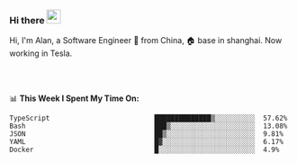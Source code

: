 ### Hi there <img src="https://media.giphy.com/media/hvRJCLFzcasrR4ia7z/giphy.gif" width="25px">

<!-- ![visitors](https://visitor-badge.glitch.me/badge?page_id=dislfyer.dislfyer) -->

Hi, I'm Alan, a Software Engineer 🚀 from China, 🏠 base in shanghai. Now working in Tesla.

<br/>
<br/>

📊 **This Week I Spent My Time On:**


<!--START_SECTION:waka-->

```text
TypeScript                          ██████████████▒░░░░░░░░░░  57.62%
Bash                                ███▒░░░░░░░░░░░░░░░░░░░░░  13.08%
JSON                                ██▒░░░░░░░░░░░░░░░░░░░░░░  9.81%
YAML                                █▓░░░░░░░░░░░░░░░░░░░░░░░  6.17%
Docker                              █░░░░░░░░░░░░░░░░░░░░░░░░  4.9%
```

<!--END_SECTION:waka-->

<!--
**About Me:**
 -->
